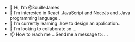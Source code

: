 - 👋 Hi, I’m @BouilleJames
- 👀 I’m interested in React .JavaScript and NodeJs and .Java programming language..
- 🌱 I’m currently learning .how to design an application..
- 💞️ I’m looking to collaborate on ...
- 📫 How to reach me ...Send me a message to: ...

<!---
BouilleJames/BouilleJames is a ✨ special ✨ repository because its `README.md` (this file) appears on your GitHub profile.
You can click the Preview link to take a look at your changes.
--->
